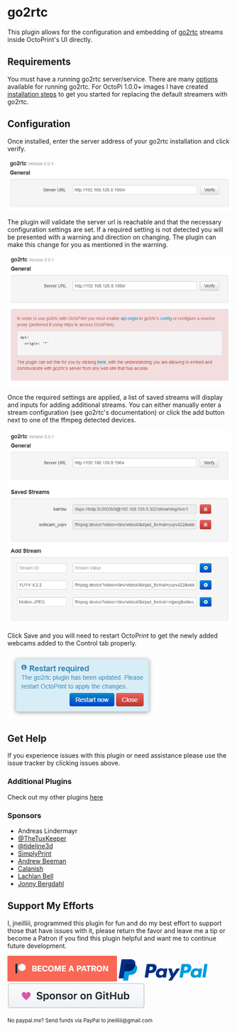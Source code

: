 # go2rtc

This plugin allows for the configuration and embedding of [go2rtc](https://github.com/AlexxIT/go2rtc) streams inside OctoPrint's UI directly.

## Requirements

You must have a running go2rtc server/service. There are many [options](https://github.com/AlexxIT/go2rtc#fast-start) available for running go2rtc. For OctoPi 1.0.0+ images I have created [installation steps](https://gist.github.com/jneilliii/93b412cb0bbf6b7bfd76f7e10d612f24?permalink_comment_id=4993013#gistcomment-4993013) to get you started for replacing the default streamers with go2rtc.

## Configuration

Once installed, enter the server address of your go2rtc installation and click verify.

![verify screenshot](screenshot_settings_verify.png)

The plugin will validate the server url is reachable and that the necessary configuration settings are set. If a required setting is not detected you will be presented with a warning and direction on changing. The plugin can make this change for you as mentioned in the warning.

![cors screenshot](screenshot_settings_cors.png)

Once the required settings are applied, a list of saved streams will display and inputs for adding additional streams. You can either manually enter a stream configuration (see go2rtc's documentation) or click the add button next to one of the ffmpeg detected devices.

![streams screenshot](screenshot_settings.png)

Click Save and you will need to restart OctoPrint to get the newly added webcams added to the Control tab properly.

 ![restart screenshot](screenshot_restart.png)
 
 ## Get Help

If you experience issues with this plugin or need assistance please use the issue tracker by clicking issues above.

### Additional Plugins

Check out my other plugins [here](https://plugins.octoprint.org/by_author/#jneilliii)

### Sponsors
- Andreas Lindermayr
- [@TheTuxKeeper](https://github.com/thetuxkeeper)
- [@tideline3d](https://github.com/tideline3d/)
- [SimplyPrint](https://simplyprint.io/)
- [Andrew Beeman](https://github.com/Kiendeleo)
- [Calanish](https://github.com/calanish)
- [Lachlan Bell](https://lachy.io/)
- [Jonny Bergdahl](https://github.com/bergdahl)
## Support My Efforts
I, jneilliii, programmed this plugin for fun and do my best effort to support those that have issues with it, please return the favor and leave me a tip or become a Patron if you find this plugin helpful and want me to continue future development.

[![Patreon](patreon-with-text-new.png)](https://www.patreon.com/jneilliii) [![paypal](paypal-with-text.png)](https://paypal.me/jneilliii) [![GitHub](github.png)](https://github.com/sponsors/jneilliii)

<small>No paypal.me? Send funds via PayPal to jneilliii&#64;gmail&#46;com</small>

